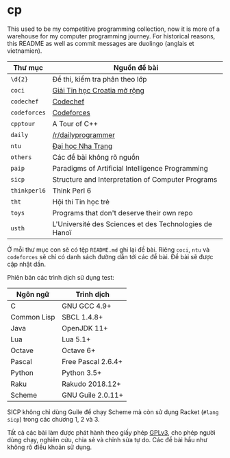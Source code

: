# cp

This used to be my competitive programming collection, now it is more of
a warehouse for my computer programming journey.  For historical reasons,
this README as well as commit messages are duolingo (anglais et vietnamien).

|    Thư mục   |                      Nguồn đề bài                      |
| ------------ | ------------------------------------------------------ |
| `\d{2}`      | Đề thi, kiểm tra phân theo lớp                         |
| `coci`       | [Giải Tin học Croatia mở rộng][0]                      |
| `codechef`   | [Codechef][2]                                          |
| `codeforces` | [Codeforces][3]                                        |
| `cpptour`    | A Tour of C++                                          |
| `daily`      | [/r/dailyprogrammer][4]                                |
| `ntu`        | [Đại học Nha Trang][1]                                 |
| `others`     | Các đề bài không rõ nguồn                              |
| `paip`       | Paradigms of Artificial Intelligence Programming       |
| `sicp`       | Structure and Interpretation of Computer Programs      |
| `thinkperl6` | Think Perl 6                                           |
| `tht`        | Hội thi Tin học trẻ                                    |
| `toys`       | Programs that don't deserve their own repo             |
| `usth`       | L'Université des Sciences et des Technologies de Hanoï |

[0]: http://www.hsin.hr/coci/
[1]: http://laptrinh.ntu.edu.vn/
[2]: http://codechef.com/
[3]: http://codeforces.com/
[4]: https://www.reddit.com/r/dailyprogrammer

Ở mỗi thư mục con sẽ có tệp `README.md` ghi lại đề bài. Riêng `coci`, `ntu` và
`codeforces` sẽ chỉ có danh sách đường dẫn tới các đề bài. Đề bài sẽ được cập
nhật dần.

Phiên bản các trình dịch sử dụng test:

|  Ngôn ngữ   |     Trình dịch     |
| ----------- | ------------------ |
| C           | GNU GCC 4.9+       |
| Common Lisp | SBCL 1.4.8+        |
| Java        | OpenJDK 11+        |
| Lua         | Lua 5.1+           |
| Octave      | Octave 6+          |
| Pascal      | Free Pascal 2.6.4+ |
| Python      | Python 3.5+        |
| Raku        | Rakudo 2018.12+    |
| Scheme      | GNU Guile 2.0.11+  |

SICP không chỉ dùng Guile để chạy Scheme mà còn sử dụng Racket (`#lang sicp`)
trong các chương 1, 2 và 3.

Tất cả các bài làm được phát hành theo giấy phép [GPLv3](LICENSE), cho phép
người dùng chạy, nghiên cứu, chia sẻ và chỉnh sửa tự do. Các đề bài hầu như
không rõ điều khoản sử dụng.
